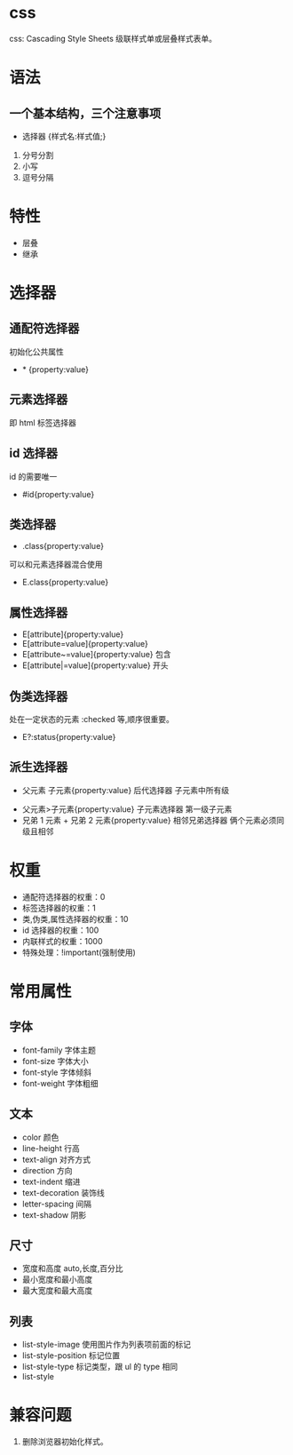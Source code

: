 # css

css: Cascading Style Sheets 级联样式单或层叠样式表单。

# 语法

## 一个基本结构，三个注意事项

- 选择器 {样式名:样式值;}

1. 分号分割
2. 小写
3. 逗号分隔

# 特性

- 层叠
- 继承

# 选择器

## 通配符选择器

初始化公共属性

- \* {property:value}

## 元素选择器

即 html 标签选择器

## id 选择器

id 的需要唯一

- #id{property:value}

## 类选择器

- .class{property:value}

可以和元素选择器混合使用

- E.class{property:value}

## 属性选择器

- E[attribute]{property:value}
- E[attribute=value]{property:value}
- E[attribute~=value]{property:value} 包含
- E[attribute|=value]{property:value} 开头

## 伪类选择器

处在一定状态的元素 :checked 等,顺序很重要。

- E?:status{property:value}

## 派生选择器

- 父元素 子元素{property:value} 后代选择器 子元素中所有级

* 父元素>子元素{property:value} 子元素选择器 第一级子元素
* 兄弟 1 元素 + 兄弟 2 元素{property:value} 相邻兄弟选择器 俩个元素必须同级且相邻

# 权重

- 通配符选择器的权重：0
- 标签选择器的权重：1
- 类,伪类,属性选择器的权重：10
- id 选择器的权重：100
- 内联样式的权重：1000
- 特殊处理：!important(强制使用)

# 常用属性

## 字体

- font-family 字体主题
- font-size 字体大小
- font-style 字体倾斜
- font-weight 字体粗细

## 文本

- color 颜色
- line-height 行高
- text-align 对齐方式
- direction 方向
- text-indent 缩进
- text-decoration 装饰线
- letter-spacing 间隔
- text-shadow 阴影

## 尺寸

- 宽度和高度 auto,长度,百分比
- 最小宽度和最小高度
- 最大宽度和最大高度

## 列表

- list-style-image 使用图片作为列表项前面的标记
- list-style-position 标记位置
- list-style-type 标记类型，跟 ul 的 type 相同
- list-style

# 兼容问题

1. 删除浏览器初始化样式。
